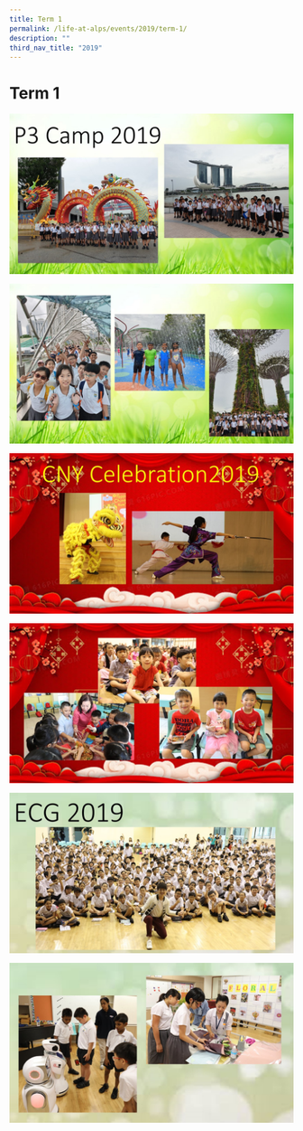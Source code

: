 ```yaml
---
title: Term 1
permalink: /life-at-alps/events/2019/term-1/
description: ""
third_nav_title: "2019"
---
```

# **Term 1**

![](/images/Term1%20(1).jpg)

![](/images/Term1%20(2).jpg)

![](/images/Term1%20(3).jpg)

![](/images/Term1%20(4).jpg)

![](/images/Term1%20(5).jpg)

![](/images/Term1%20(6).jpg)